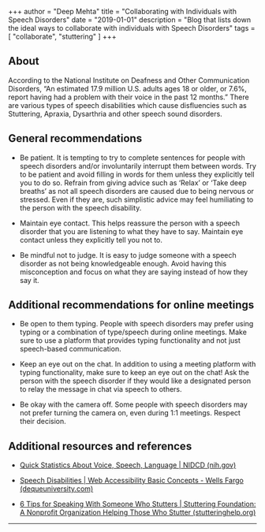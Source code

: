 +++
author = "Deep Mehta"
title = "Collaborating with Individuals with Speech Disorders"
date = "2019-01-01"
description = "Blog that lists down the ideal ways to collaborate with individuals with Speech Disorders"
tags = [
    "collaborate",
    "stuttering"
]
+++

## About

According to the National Institute on Deafness and Other Communication Disorders, “An estimated 17.9 million U.S. adults ages 18 or older, or 7.6%, report having had a problem with their voice in the past 12 months.” There are various types of speech disabilities which cause disfluencies such as Stuttering, Apraxia, Dysarthria and other speech sound disorders.

## General recommendations

- Be patient. It is tempting to try to complete sentences for people with speech disorders and/or involuntarily interrupt them between words. Try to be patient and avoid filling in words for them unless they explicitly tell you to do so. Refrain from giving advice such as ‘Relax’ or ‘Take deep breaths’ as not all speech disorders are caused due to being nervous or stressed. Even if they are, such simplistic advice may feel humiliating to the person with the speech disability.

- Maintain eye contact. This helps reassure the person with a speech disorder that you are listening to what they have to say. Maintain eye contact unless they explicitly tell you not to.

- Be mindful not to judge. It is easy to judge someone with a speech disorder as not being knowledgeable enough. Avoid having this misconception and focus on what they are saying instead of how they say it.  

## Additional recommendations for online meetings

- Be open to them typing. People with speech disorders may prefer using typing or a combination of type/speech during online meetings. Make sure to use a platform that provides typing functionality and not just speech-based communication.

- Keep an eye out on the chat. In addition to using a meeting platform with typing functionality, make sure to keep an eye out on the chat! Ask the person with the speech disorder if they would like a designated person to relay the message in chat via speech to others.

- Be okay with the camera off. Some people with speech disorders may not prefer turning the camera on, even during 1:1 meetings. Respect their decision.

## Additional resources and references

- [Quick Statistics About Voice, Speech, Language | NIDCD (nih.gov)](https://www.nidcd.nih.gov/health/statistics/quick-statistics-voice-speech-language)

- [Speech Disabilities | Web Accessibility Basic Concepts - Wells Fargo (dequeuniversity.com)](https://dequeuniversity.com/class/archive/basic-concepts1/types-of-disabilities/speech)

- [6 Tips for Speaking With Someone Who Stutters | Stuttering Foundation: A Nonprofit Organization Helping Those Who Stutter (stutteringhelp.org)](https://www.stutteringhelp.org/6-tips-speaking-someone-who-stutters)

---
